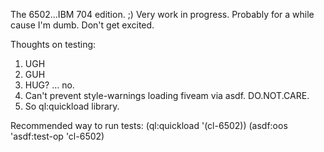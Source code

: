 The 6502...IBM 704 edition. ;)
Very work in progress. Probably for a while cause I'm dumb. Don't get excited.

Thoughts on testing:
1. UGH
2. GUH
3. HUG? ... no.
4. Can't prevent style-warnings loading fiveam via asdf. DO.NOT.CARE.
5. So ql:quickload library.

Recommended way to run tests:
(ql:quickload '(cl-6502))
(asdf:oos 'asdf:test-op 'cl-6502)
